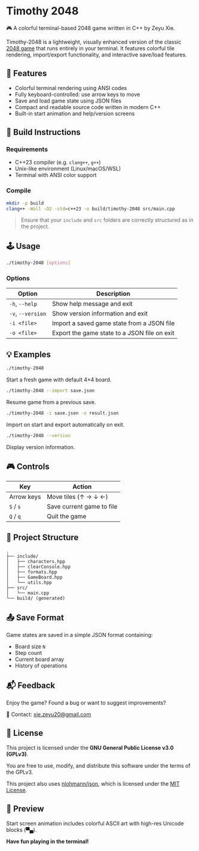 # Timothy 2048

🎮 A colorful terminal-based 2048 game written in C++ by Zeyu Xie.

Timothy-2048 is a lightweight, visually enhanced version of the classic [2048 game](<https://en.wikipedia.org/wiki/2048_(video_game)>) that runs entirely in your terminal. It features colorful tile rendering, import/export functionality, and interactive save/load features.

## 🚀 Features

- Colorful terminal rendering using ANSI codes
- Fully keyboard-controlled: use arrow keys to move
- Save and load game state using JSON files
- Compact and readable source code written in modern C++
- Built-in start animation and help/version screens

## 🧩 Build Instructions

### Requirements

- C++23 compiler (e.g. `clang++`, `g++`)
- Unix-like environment (Linux/macOS/WSL)
- Terminal with ANSI color support

### Compile

```bash
mkdir -p build
clang++ -Wall -O2 -std=c++23 -o build/timothy-2048 src/main.cpp
```

> Ensure that your `include` and `src` folders are correctly structured as in the project.

## 🕹️ Usage

```bash
./timothy-2048 [options]
```

### Options

| Option            | Description                                  |
| ----------------- | -------------------------------------------- |
| `-h`, `--help`    | Show help message and exit                   |
| `-v`, `--version` | Show version information and exit            |
| `-i <file>`       | Import a saved game state from a JSON file   |
| `-o <file>`       | Export the game state to a JSON file on exit |

## 💡 Examples

```bash
./timothy-2048
```

Start a fresh game with default 4×4 board.

```bash
./timothy-2048 --import save.json
```

Resume game from a previous save.

```bash
./timothy-2048 -i save.json -o result.json
```

Import on start and export automatically on exit.

```bash
./timothy-2048 --version
```

Display version information.

## 🎮 Controls

| Key        | Action                    |
| ---------- | ------------------------- |
| Arrow keys | Move tiles (↑ → ↓ ←)      |
| `S` / `s`  | Save current game to file |
| `Q` / `q`  | Quit the game             |

## 📂 Project Structure

```
.
├── include/
│   ├── characters.hpp
│   ├── clearConsole.hpp
│   ├── formats.hpp
│   ├── GameBoard.hpp
│   └── utils.hpp
├── src/
│   └── main.cpp
└── build/ (generated)
```

## 📤 Save Format

Game states are saved in a simple JSON format containing:

- Board size `N`
- Step count
- Current board array
- History of operations

## 📬 Feedback

Enjoy the game? Found a bug or want to suggest improvements?

📧 Contact: [xie.zeyu20@gmail.com](mailto:xie.zeyu20@gmail.com)

## 📝 License

This project is licensed under the **GNU General Public License v3.0 (GPLv3)**.

You are free to use, modify, and distribute this software under the terms of the GPLv3.

This project also uses [nlohmann/json](https://github.com/nlohmann/json), which is licensed under the [MIT License](https://opensource.org/licenses/MIT).

## 🌈 Preview

Start screen animation includes colorful ASCII art with high-res Unicode blocks (▀▄).

**Have fun playing in the terminal!**
